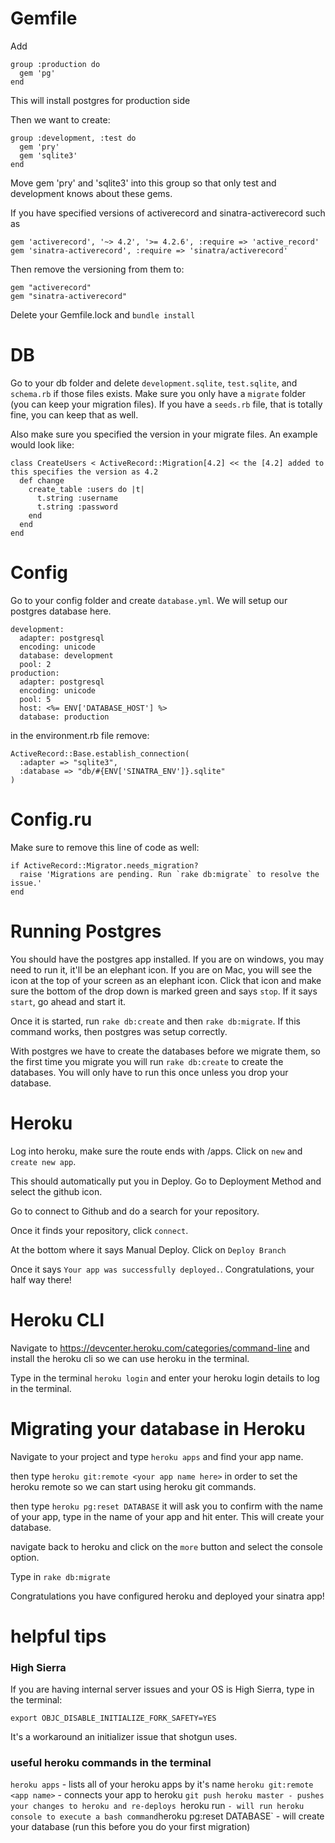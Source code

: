 # Gemfile

Add
```
group :production do
  gem 'pg'
end
```

This will install postgres for production side

Then we want to create:
```
group :development, :test do
  gem 'pry'
  gem 'sqlite3'
end
```

Move gem 'pry' and 'sqlite3' into this group so that only test and development knows about these gems.

If you have specified versions of activerecord and sinatra-activerecord such as
```
gem 'activerecord', '~> 4.2', '>= 4.2.6', :require => 'active_record'
gem 'sinatra-activerecord', :require => 'sinatra/activerecord'
```

Then remove the versioning from them to:
```
gem "activerecord"
gem "sinatra-activerecord"
```

Delete your Gemfile.lock and `bundle install`

# DB

Go to your db folder and delete `development.sqlite`, `test.sqlite`, and `schema.rb` if those files exists. Make sure you only have a `migrate` folder (you can keep your migration files). If you have a `seeds.rb` file, that is totally fine, you can keep that as well.

Also make sure you specified the version in your migrate files. An example would look like:
```
class CreateUsers < ActiveRecord::Migration[4.2] << the [4.2] added to this specifies the version as 4.2
  def change
    create_table :users do |t|
      t.string :username
      t.string :password
    end
  end
end
```

# Config
Go to your config folder and create `database.yml`. We will setup our postgres database here.
```
development:
  adapter: postgresql
  encoding: unicode
  database: development
  pool: 2
production:
  adapter: postgresql
  encoding: unicode
  pool: 5
  host: <%= ENV['DATABASE_HOST'] %>
  database: production
```

in the environment.rb file remove:
```
ActiveRecord::Base.establish_connection(
  :adapter => "sqlite3",
  :database => "db/#{ENV['SINATRA_ENV']}.sqlite"
)
```

# Config.ru
Make sure to remove this line of code as well:
```
if ActiveRecord::Migrator.needs_migration?
  raise 'Migrations are pending. Run `rake db:migrate` to resolve the issue.'
end
```

# Running Postgres
You should have the postgres app installed. If you are on windows, you may need to run it, it'll be an elephant icon. If you are on Mac, you will see the icon at the top of your screen as an elephant icon. Click that icon and make sure the bottom of the drop down is marked green and says `stop`. If it says `start`, go ahead and start it.

Once it is started, run `rake db:create` and then `rake db:migrate`. If this command works, then postgres was setup correctly.

With postgres we have to create the databases before we migrate them, so the first time you migrate you will run `rake db:create` to create the databases. You will only have to run this once unless you drop your database.

# Heroku
Log into heroku, make sure the route ends with /apps. Click on `new` and `create new app`.

This should automatically put you in Deploy. Go to Deployment Method and select the github icon.

Go to connect to Github and do a search for your repository.

Once it finds your repository, click `connect`.

At the bottom where it says Manual Deploy. Click on `Deploy Branch`

Once it says `Your app was successfully deployed.`. Congratulations, your half way there!

# Heroku CLI
Navigate to https://devcenter.heroku.com/categories/command-line and install the heroku cli so we can use heroku in the terminal.

Type in the terminal `heroku login` and enter your heroku login details to log in the terminal.

# Migrating your database in Heroku
Navigate to your project and type `heroku apps` and find your app name.

then type `heroku git:remote <your app name here>` in order to set the heroku remote so we can start using heroku git commands.

then type `heroku pg:reset DATABASE` it will ask you to confirm with the name of your app, type in the name of your app and hit enter. This will create your database.

navigate back to heroku and click on the `more` button and select the console option.

Type in `rake db:migrate`

Congratulations you have configured heroku and deployed your sinatra app!

# helpful tips

### High Sierra
If you are having internal server issues and your OS is High Sierra, type in the terminal:
```
export OBJC_DISABLE_INITIALIZE_FORK_SAFETY=YES
```
It's a workaround an initializer issue that shotgun uses.

### useful heroku commands in the terminal
`heroku apps` - lists all of your heroku apps by it's name
`heroku git:remote <app name>` - connects your app to heroku
`git push heroku master - pushes your changes to heroku and re-deploys
`heroku run <bash command>` - will run heroku console to execute a bash command
`heroku pg:reset DATABASE` - will create your database (run this before you do your first migration)
